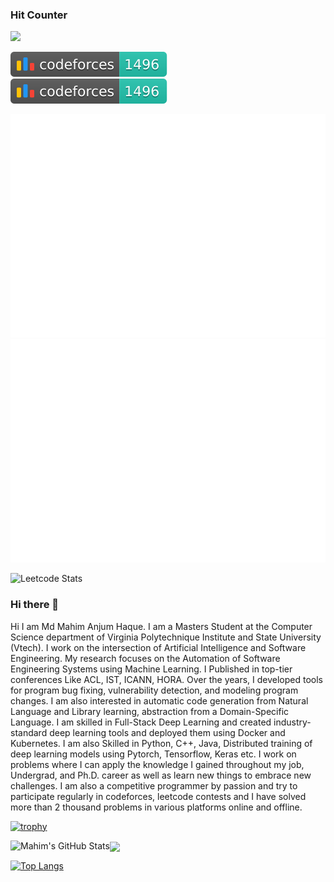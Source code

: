 
### Hit Counter

![](https://komarev.com/ghpvc/?username=mahimanzum&color=green)

![](https://raw.githubusercontent.com/mahimanzum/cf_stats/main/output/max_rating.svg)
![](https://raw.githubusercontent.com/mahimanzum/cf_stats/main/output/rating.svg)

![](https://raw.githubusercontent.com/mahimanzum/cf_stats/main/output/light_card.svg#gh-dark-mode-only)
![](https://raw.githubusercontent.com/mahimanzum/cf_stats/main/output/light_card.svg)


![Leetcode Stats](https://leetcard.jacoblin.cool/pantho?ext=contest)

### Hi there 👋
Hi I am Md Mahim Anjum Haque. I am a Masters Student at the Computer Science department of Virginia Polytechnique Institute and State University (Vtech). I work on the intersection of Artificial Intelligence and Software Engineering. My research focuses on the Automation of Software Engineering Systems using Machine Learning. I Published in top-tier conferences Like ACL, IST, ICANN, HORA. Over the years, I developed tools for program bug fixing, vulnerability detection, and modeling program changes. I am also interested in automatic code generation from Natural Language and Library learning, abstraction from a Domain-Specific Language. I am skilled in Full-Stack Deep Learning and created industry-standard deep learning tools and deployed them using Docker and Kubernetes. I am also Skilled in Python, C++, Java, Distributed training of deep learning models using Pytorch, Tensorflow, Keras etc. I work on problems where I can apply the knowledge I gained throughout my job, Undergrad, and Ph.D. career as well as learn new things to embrace new challenges. I am also a competitive programmer by passion and try to participate regularly in codeforces, leetcode contests and I have solved more than 2 thousand problems in various platforms online and offline.
<!--
**mahimanzum/mahimanzum** is a ✨ _special_ ✨ repository because its `README.md` (this file) appears on your GitHub profile.

Here are some ideas to get you started:

- 🔭 I’m currently working on ...
- 🌱 I’m currently learning ...
- 👯 I’m looking to collaborate on ...
- 🤔 I’m looking for help with ...
- 💬 Ask me about ...
- 📫 How to reach me: ...
- 😄 Pronouns: ...
- ⚡ Fun fact: ...
-->

[![trophy](https://github-profile-trophy.vercel.app/?username=mahimanzum)](https://github.com/ryo-ma/github-profile-trophy)


<img align="left" alt="Mahim's GitHub Stats" src="https://github-readme-stats.vercel.app/api?username=mahimanzum&show_icons=true&hide_border=true" />

<img align="center" src="https://github-readme-streak-stats.herokuapp.com/?user=mahimanzum"/>

[![Top Langs](https://github-readme-stats.vercel.app/api/top-langs/?username=mahimanzum&langs_count=10)](https://github.com/anuraghazra/github-readme-stats)



